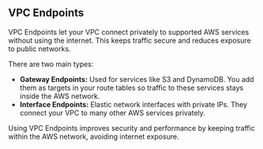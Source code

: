 ## VPC Endpoints

VPC Endpoints let your VPC connect privately to supported AWS services without using the internet. This keeps traffic secure and reduces exposure to public networks.

There are two main types:

- **Gateway Endpoints:** Used for services like S3 and DynamoDB. You add them as targets in your route tables so traffic to these services stays inside the AWS network.
- **Interface Endpoints:** Elastic network interfaces with private IPs. They connect your VPC to many other AWS services privately.

Using VPC Endpoints improves security and performance by keeping traffic within the AWS network, avoiding internet exposure.
